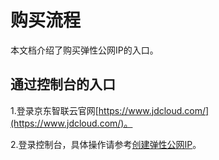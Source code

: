 # 购买流程

本文档介绍了购买弹性公网IP的入口。

## 通过控制台的入口

1.登录京东智联云官网[https://www.jdcloud.com/](https://www.jdcloud.com/)。

2.登录控制台，具体操作请参考[创建弹性公网IP](../Operation-Guide/Elastic-IP-Management/Create-Elastic-IP.md)。
